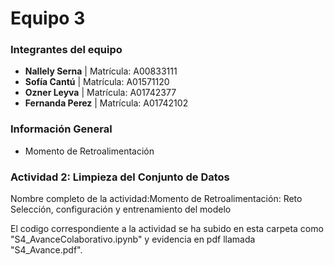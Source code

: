 # **Equipo 3**

### **Integrantes del equipo**
- **Nallely Serna** | Matrícula: A00833111
- **Sofía Cantú** | Matrícula: A01571120
- **Ozner Leyva** | Matrícula: A01742377
- **Fernanda Perez** | Matrícula: A01742102

### **Información General**
- Momento de Retroalimentación

### **Actividad 2: Limpieza del Conjunto de Datos**

Nombre completo de la actividad:Momento de Retroalimentación: Reto Selección, configuración y entrenamiento del modelo 

El codigo correspondiente a la actividad se ha subido en esta carpeta como "S4_AvanceColaborativo.ipynb" y evidencia en pdf llamada "S4_Avance.pdf".


